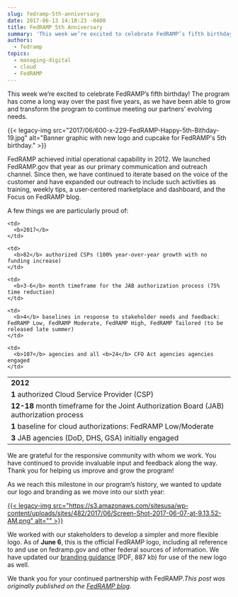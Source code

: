 ```yaml
---
slug: fedramp-5th-anniversary
date: 2017-06-13 14:10:23 -0400
title: FedRAMP 5th Anniversary
summary: 'This week we’re excited to celebrate FedRAMP’s fifth birthday! The program has come a long way over the past five years, as we have been able to grow and transform the program to continue meeting our partners’ evolving needs. FedRAMP'
authors:
  - fedramp
topics:
  - managing-digital
  - cloud
  - FedRAMP
---
```


This week we’re excited to celebrate FedRAMP’s fifth birthday! The program has come a long way over the past five years, as we have been able to grow and transform the program to continue meeting our partners’ evolving needs.

{{< legacy-img src="2017/06/600-x-229-FedRAMP-Happy-5th-Bithday-19.jpg" alt="Banner graphic with new logo and cupcake for FedRAMP's 5th birthday." >}}

FedRAMP achieved initial operational capability in 2012. We launched FedRAMP.gov that year as our primary communication and outreach channel. Since then, we have continued to iterate based on the voice of the customer and have expanded our outreach to include such activities as training, weekly tips, a user-centered marketplace and dashboard, and the Focus on FedRAMP blog.

A few things we are particularly proud of:

<table>
  <tr>
    <td>
      <b>2012</b>
    </td>
    
    <td>
      <b>2017</b>
    </td>
  </tr>
  
  <tr>
    <td>
      <b>1</b> authorized Cloud Service Provider (CSP)
    </td>
    
    <td>
      <b>82</b> authorized CSPs (100% year-over-year growth with no funding increase)
    </td>
  </tr>
  
  <tr>
    <td>
      <b>12-18</b> month timeframe for the Joint Authorization Board (JAB) authorization process
    </td>
    
    <td>
      <b>3-6</b> month timeframe for the JAB authorization process (75% time reduction)
    </td>
  </tr>
  
  <tr>
    <td>
      <b>1</b> baseline for cloud authorizations: FedRAMP Low/Moderate
    </td>
    
    <td>
      <b>4</b> baselines in response to stakeholder needs and feedback: FedRAMP Low, FedRAMP Moderate, FedRAMP High, FedRAMP Tailored (to be released late summer)
    </td>
  </tr>
  
  <tr>
    <td>
      <b>3</b> JAB agencies (DoD, DHS, GSA) initially engaged
    </td>
    
    <td>
      <b>107</b> agencies and all <b>24</b> CFO Act agencies agencies engaged
    </td>
  </tr>
</table>

We are grateful for the responsive community with whom we work. You have continued to provide invaluable input and feedback along the way. Thank you for helping us improve and grow the program!

As we reach this milestone in our program’s history, we wanted to update our logo and branding as we move into our sixth year:

[{{< legacy-img src="https://s3.amazonaws.com/sitesusa/wp-content/uploads/sites/482/2017/06/Screen-Shot-2017-06-07-at-9.13.52-AM.png" alt="" >}}](https://s3.amazonaws.com/sitesusa/wp-content/uploads/sites/482/2017/06/Screen-Shot-2017-06-07-at-9.13.52-AM.png)

We worked with our stakeholders to develop a simpler and more flexible logo. As of **June 6**, this is the official FedRAMP logo, including all reference to and use on fedramp.gov and other federal sources of information. We have updated our [branding guidance](https://s3.amazonaws.com/sitesusa/wp-content/uploads/sites/482/2016/06/FedRAMP-Branding-Guidance_June-2017.pdf) (PDF, 887 kb) for use of the new logo as well.

We thank you for your continued partnership with FedRAMP._This post was originally published on the [FedRAMP blog](https://www.fedramp.gov/67092-2/)._